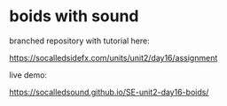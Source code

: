 # boids with sound

branched repository with tutorial here:

https://socalledsidefx.com/units/unit2/day16/assignment

live demo:

https://socalledsound.github.io/SE-unit2-day16-boids/
